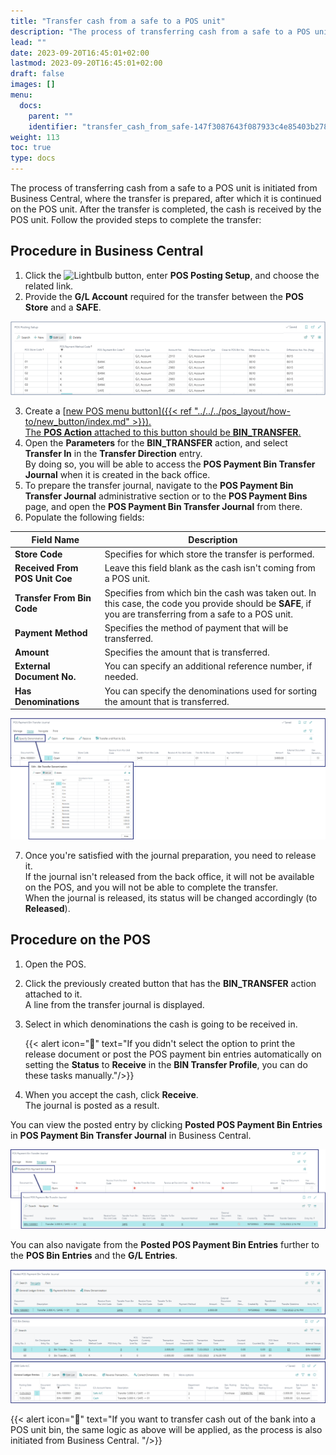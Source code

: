 ```yaml
---
title: "Transfer cash from a safe to a POS unit"
description: "The process of transferring cash from a safe to a POS unit is initiated from the back office, where the transfer is prepared, after which it is continued on the POS unit."
lead: ""
date: 2023-09-20T16:45:01+02:00
lastmod: 2023-09-20T16:45:01+02:00
draft: false
images: []
menu:
  docs:
    parent: ""
    identifier: "transfer_cash_from_safe-147f3087643f087933c4e85403b2786f"
weight: 113
toc: true
type: docs
---
```


The process of transferring cash from a safe to a POS unit is initiated from Business Central, where the transfer is prepared, after which it is continued on the POS unit. After the transfer is completed, the cash is received by the POS unit. Follow the provided steps to complete the transfer:

## Procedure in Business Central

1. Click the ![Lightbulb](Lightbulb_icon.PNG) button, enter **POS Posting Setup**, and choose the related link.     
2. Provide the **G/L Account** required for the transfer between the **POS Store** and a **SAFE**.

  ![pos_posting_transfer](Images/pos_posting_transfer.png)

3. Create a [<ins>new POS menu button<ins>]({{< ref "../../../pos_layout/how-to/new_button/index.md" >}}).      
   The **POS Action** attached to this button should be **BIN_TRANSFER**.
4. Open the **Parameters** for the **BIN_TRANSFER** action, and select **Transfer In** in the **Transfer Direction** entry.     
   By doing so, you will be able to access the **POS Payment Bin Transfer Journal** when it is created in the back office. 
5. To prepare the transfer journal, navigate to the **POS Payment Bin Transfer Journal** administrative section or to the **POS Payment Bins** page, and open the **POS Payment Bin Transfer Journal** from there.
6. Populate the following fields: 
   
| Field Name      | Description |
| ----------- | ----------- |
| **Store Code** | Specifies for which store the transfer is performed. |
| **Received From POS Unit Coe** | Leave this field blank as the cash isn't coming from a POS unit. |
| **Transfer From Bin Code** | Specifies from which bin the cash was taken out. In this case, the code you provide should be **SAFE**, if you are transferring from a safe to a POS unit. |
| **Payment Method** | Specifies the method of payment that will be transferred. |
| **Amount** | Specifies the amount that is transferred. |
| **External Document No.** | You can specify an additional reference number, if needed. |
| **Has Denominations** | You can specify the denominations used for sorting the amount that is transferred. |

  ![denominations](Images/denominations.png)

7. Once you're satisfied with the journal preparation, you need to release it.      
   If the journal isn't released from the back office, it will not be available on the POS, and you will not be able to complete the transfer.     
   When the journal is released, its status will be changed accordingly (to **Released**). 

## Procedure on the POS

1. Open the POS.
2. Click the previously created button that has the **BIN_TRANSFER** action attached to it.      
   A line from the transfer journal is displayed.
3. Select in which denominations the cash is going to be received in. 

   {{< alert icon="📝" text="If you didn't select the option to print the release document or post the POS payment bin entries automatically on setting the <b>Status</b> to <b>Receive</b> in the <b>BIN Transfer Profile</b>, you can do these tasks manually."/>}}

4. When you accept the cash, click **Receive**.     
   The journal is posted as a result.      
   
You can view the posted entry by clicking **Posted POS Payment Bin Entries** in **POS Payment Bin Transfer Journal** in Business Central.

![transfer_from_safe](Images/transfer_from_safe.png)

You can also navigate from the **Posted POS Payment Bin Entries** further to the **POS Bin Entries** and the **G/L Entries**.

![transfer_from_safe2](Images/transfer_from_safe2.png)

{{< alert icon="📝" text="If you want to transfer cash out of the bank into a POS unit bin, the same logic as above will be applied, as the process is also initiated from Business Central. "/>}}